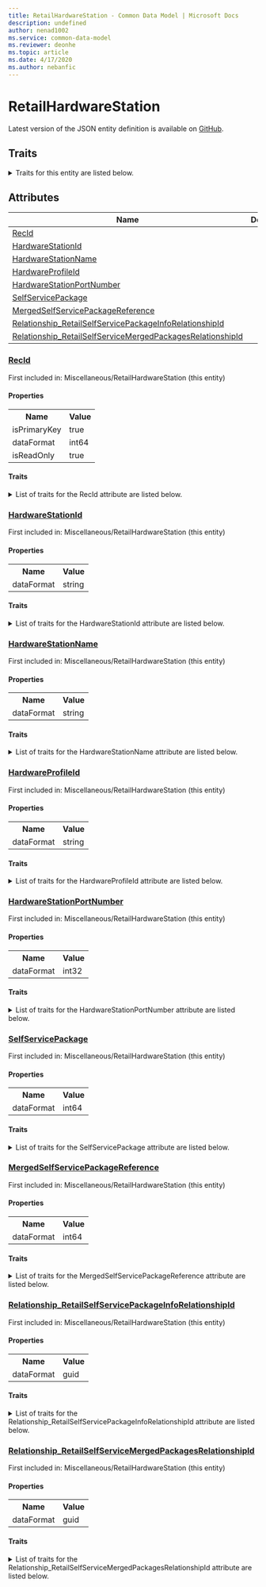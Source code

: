 ```yaml
---
title: RetailHardwareStation - Common Data Model | Microsoft Docs
description: undefined
author: nenad1002
ms.service: common-data-model
ms.reviewer: deonhe
ms.topic: article
ms.date: 4/17/2020
ms.author: nebanfic
---
```


# RetailHardwareStation

  
 Latest version of the JSON entity definition is available on <a href="https://github.com/Microsoft/CDM/tree/master/schemaDocuments/core/erp/Tables/Commerce/Retail/Miscellaneous/RetailHardwareStation.cdm.json" target="_blank">GitHub</a>.  

## Traits

<details>
<summary>Traits for this entity are listed below.  
</summary>

**is.identifiedBy**  
  names a specifc identity attribute to use with an entity  <table><tr><th>Parameter</th><th>Value</th><th>Data type</th><th>Explanation</th></tr><tr><td>attribute</td><td>[RetailHardwareStation/(resolvedAttributes)/RecId](#RecId)</td><td>attribute</td><td></td></tr></table>

**is.CDM.entityVersion**  
  <table><tr><th>Parameter</th><th>Value</th><th>Data type</th><th>Explanation</th></tr><tr><td>versionNumber</td><td>"1.0.0"</td><td>string</td><td>semantic version number of the entity</td></tr></table>

**is.application.releaseVersion**  
  <table><tr><th>Parameter</th><th>Value</th><th>Data type</th><th>Explanation</th></tr><tr><td>releaseVersion</td><td>"10.0.13.0"</td><td>string</td><td>semantic version number of the application introducing this entity</td></tr></table>

</details>

## Attributes

|Name|Description|First Included in Instance|
|---|---|---|
|[RecId](#RecId)||<a href="RetailHardwareStation.md" target="_blank">Miscellaneous/RetailHardwareStation</a>|
|[HardwareStationId](#HardwareStationId)||<a href="RetailHardwareStation.md" target="_blank">Miscellaneous/RetailHardwareStation</a>|
|[HardwareStationName](#HardwareStationName)||<a href="RetailHardwareStation.md" target="_blank">Miscellaneous/RetailHardwareStation</a>|
|[HardwareProfileId](#HardwareProfileId)||<a href="RetailHardwareStation.md" target="_blank">Miscellaneous/RetailHardwareStation</a>|
|[HardwareStationPortNumber](#HardwareStationPortNumber)||<a href="RetailHardwareStation.md" target="_blank">Miscellaneous/RetailHardwareStation</a>|
|[SelfServicePackage](#SelfServicePackage)||<a href="RetailHardwareStation.md" target="_blank">Miscellaneous/RetailHardwareStation</a>|
|[MergedSelfServicePackageReference](#MergedSelfServicePackageReference)||<a href="RetailHardwareStation.md" target="_blank">Miscellaneous/RetailHardwareStation</a>|
|[Relationship_RetailSelfServicePackageInfoRelationshipId](#Relationship_RetailSelfServicePackageInfoRelationshipId)||<a href="RetailHardwareStation.md" target="_blank">Miscellaneous/RetailHardwareStation</a>|
|[Relationship_RetailSelfServiceMergedPackagesRelationshipId](#Relationship_RetailSelfServiceMergedPackagesRelationshipId)||<a href="RetailHardwareStation.md" target="_blank">Miscellaneous/RetailHardwareStation</a>|

### <a href=#RecId name="RecId">RecId</a>

First included in: Miscellaneous/RetailHardwareStation (this entity)  

#### Properties

<table><tr><th>Name</th><th>Value</th></tr><tr><td>isPrimaryKey</td><td>true</td></tr><tr><td>dataFormat</td><td>int64</td></tr><tr><td>isReadOnly</td><td>true</td></tr></table>

#### Traits

<details>
<summary>List of traits for the RecId attribute are listed below.</summary>

**is.dataFormat.integer**  
**is.dataFormat.big**  
**is.identifiedBy**  
names a specifc identity attribute to use with an entity  <table><tr><th>Parameter</th><th>Value</th><th>Data type</th><th>Explanation</th></tr><tr><td>attribute</td><td>[RetailHardwareStation/(resolvedAttributes)/RecId](#RecId)</td><td>attribute</td><td></td></tr></table>

**is.readOnly**  
**is.dataFormat.integer**  
**is.dataFormat.big**  
</details>

### <a href=#HardwareStationId name="HardwareStationId">HardwareStationId</a>

First included in: Miscellaneous/RetailHardwareStation (this entity)  

#### Properties

<table><tr><th>Name</th><th>Value</th></tr><tr><td>dataFormat</td><td>string</td></tr></table>

#### Traits

<details>
<summary>List of traits for the HardwareStationId attribute are listed below.</summary>

**is.dataFormat.character**  
**is.dataFormat.big**  
**is.dataFormat.array**  
**is.dataFormat.character**  
**is.dataFormat.array**  
</details>

### <a href=#HardwareStationName name="HardwareStationName">HardwareStationName</a>

First included in: Miscellaneous/RetailHardwareStation (this entity)  

#### Properties

<table><tr><th>Name</th><th>Value</th></tr><tr><td>dataFormat</td><td>string</td></tr></table>

#### Traits

<details>
<summary>List of traits for the HardwareStationName attribute are listed below.</summary>

**is.dataFormat.character**  
**is.dataFormat.big**  
**is.dataFormat.array**  
**is.dataFormat.character**  
**is.dataFormat.array**  
</details>

### <a href=#HardwareProfileId name="HardwareProfileId">HardwareProfileId</a>

First included in: Miscellaneous/RetailHardwareStation (this entity)  

#### Properties

<table><tr><th>Name</th><th>Value</th></tr><tr><td>dataFormat</td><td>string</td></tr></table>

#### Traits

<details>
<summary>List of traits for the HardwareProfileId attribute are listed below.</summary>

**is.dataFormat.character**  
**is.dataFormat.big**  
**is.dataFormat.array**  
**is.dataFormat.character**  
**is.dataFormat.array**  
</details>

### <a href=#HardwareStationPortNumber name="HardwareStationPortNumber">HardwareStationPortNumber</a>

First included in: Miscellaneous/RetailHardwareStation (this entity)  

#### Properties

<table><tr><th>Name</th><th>Value</th></tr><tr><td>dataFormat</td><td>int32</td></tr></table>

#### Traits

<details>
<summary>List of traits for the HardwareStationPortNumber attribute are listed below.</summary>

**is.dataFormat.integer**  
**is.dataFormat.integer**  
</details>

### <a href=#SelfServicePackage name="SelfServicePackage">SelfServicePackage</a>

First included in: Miscellaneous/RetailHardwareStation (this entity)  

#### Properties

<table><tr><th>Name</th><th>Value</th></tr><tr><td>dataFormat</td><td>int64</td></tr></table>

#### Traits

<details>
<summary>List of traits for the SelfServicePackage attribute are listed below.</summary>

**is.dataFormat.integer**  
**is.dataFormat.big**  
**is.dataFormat.integer**  
**is.dataFormat.big**  
</details>

### <a href=#MergedSelfServicePackageReference name="MergedSelfServicePackageReference">MergedSelfServicePackageReference</a>

First included in: Miscellaneous/RetailHardwareStation (this entity)  

#### Properties

<table><tr><th>Name</th><th>Value</th></tr><tr><td>dataFormat</td><td>int64</td></tr></table>

#### Traits

<details>
<summary>List of traits for the MergedSelfServicePackageReference attribute are listed below.</summary>

**is.dataFormat.integer**  
**is.dataFormat.big**  
**is.dataFormat.integer**  
**is.dataFormat.big**  
</details>

### <a href=#Relationship_RetailSelfServicePackageInfoRelationshipId name="Relationship_RetailSelfServicePackageInfoRelationshipId">Relationship_RetailSelfServicePackageInfoRelationshipId</a>

First included in: Miscellaneous/RetailHardwareStation (this entity)  

#### Properties

<table><tr><th>Name</th><th>Value</th></tr><tr><td>dataFormat</td><td>guid</td></tr></table>

#### Traits

<details>
<summary>List of traits for the Relationship_RetailSelfServicePackageInfoRelationshipId attribute are listed below.</summary>

**is.dataFormat.character**  
**is.dataFormat.big**  
**is.dataFormat.array**  
**is.dataFormat.guid**  
**means.identity.entityId**  
**is.linkedEntity.identifier**  
Marks the attribute(s) that hold foreign key references to a linked (used as an attribute) entity. This attribute is added to the resolved entity to enumerate the referenced entities.  <table><tr><th>Parameter</th><th>Value</th><th>Data type</th><th>Explanation</th></tr><tr><td>entityReferences</td><td><table><tr><th>entityReference</th><th>attributeReference</th></tr><tr><td><a href="RetailSelfServicePackageInfo.md" target="_blank">/core/erp/Tables/Commerce/Retail/Miscellaneous/RetailSelfServicePackageInfo.cdm.json/RetailSelfServicePackageInfo</a></td><td><a href="RetailSelfServicePackageInfo.md#RecId" target="_blank">RecId</a></td></tr></table></td><td>entity</td><td>a reference to the constant entity holding the list of entity references</td></tr></table>

**is.dataFormat.guid**  
**is.dataFormat.character**  
**is.dataFormat.array**  
</details>

### <a href=#Relationship_RetailSelfServiceMergedPackagesRelationshipId name="Relationship_RetailSelfServiceMergedPackagesRelationshipId">Relationship_RetailSelfServiceMergedPackagesRelationshipId</a>

First included in: Miscellaneous/RetailHardwareStation (this entity)  

#### Properties

<table><tr><th>Name</th><th>Value</th></tr><tr><td>dataFormat</td><td>guid</td></tr></table>

#### Traits

<details>
<summary>List of traits for the Relationship_RetailSelfServiceMergedPackagesRelationshipId attribute are listed below.</summary>

**is.dataFormat.character**  
**is.dataFormat.big**  
**is.dataFormat.array**  
**is.dataFormat.guid**  
**means.identity.entityId**  
**is.linkedEntity.identifier**  
Marks the attribute(s) that hold foreign key references to a linked (used as an attribute) entity. This attribute is added to the resolved entity to enumerate the referenced entities.  <table><tr><th>Parameter</th><th>Value</th><th>Data type</th><th>Explanation</th></tr><tr><td>entityReferences</td><td><table><tr><th>entityReference</th><th>attributeReference</th></tr><tr><td><a href="RetailSelfServiceMergedPackages.md" target="_blank">/core/erp/Tables/Commerce/Retail/Miscellaneous/RetailSelfServiceMergedPackages.cdm.json/RetailSelfServiceMergedPackages</a></td><td><a href="RetailSelfServiceMergedPackages.md#RecId" target="_blank">RecId</a></td></tr></table></td><td>entity</td><td>a reference to the constant entity holding the list of entity references</td></tr></table>

**is.dataFormat.guid**  
**is.dataFormat.character**  
**is.dataFormat.array**  
</details>
